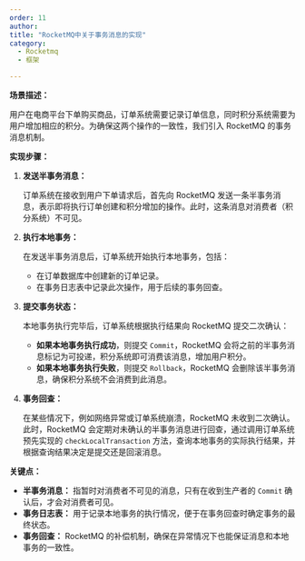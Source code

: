 ```yaml
---
order: 11
author: 
title: "RocketMQ中关于事务消息的实现"
category:
  - Rocketmq
  - 框架

---
```


**场景描述：**

用户在电商平台下单购买商品，订单系统需要记录订单信息，同时积分系统需要为用户增加相应的积分。为确保这两个操作的一致性，我们引入 RocketMQ 的事务消息机制。

**实现步骤：**

1. **发送半事务消息：**

   订单系统在接收到用户下单请求后，首先向 RocketMQ 发送一条半事务消息，表示即将执行订单创建和积分增加的操作。此时，这条消息对消费者（积分系统）不可见。

2. **执行本地事务：**

   在发送半事务消息后，订单系统开始执行本地事务，包括：

   - 在订单数据库中创建新的订单记录。
   - 在事务日志表中记录此次操作，用于后续的事务回查。

3. **提交事务状态：**

   本地事务执行完毕后，订单系统根据执行结果向 RocketMQ 提交二次确认：

   - **如果本地事务执行成功**，则提交 `Commit`，RocketMQ 会将之前的半事务消息标记为可投递，积分系统即可消费该消息，增加用户积分。
   - **如果本地事务执行失败**，则提交 `Rollback`，RocketMQ 会删除该半事务消息，确保积分系统不会消费到此消息。

4. **事务回查：**

   在某些情况下，例如网络异常或订单系统崩溃，RocketMQ 未收到二次确认。此时，RocketMQ 会定期对未确认的半事务消息进行回查，通过调用订单系统预先实现的 `checkLocalTransaction` 方法，查询本地事务的实际执行结果，并根据查询结果决定是提交还是回滚消息。

**关键点：**

- **半事务消息：** 指暂时对消费者不可见的消息，只有在收到生产者的 `Commit` 确认后，才会对消费者可见。
- **事务日志表：** 用于记录本地事务的执行情况，便于在事务回查时确定事务的最终状态。
- **事务回查：** RocketMQ 的补偿机制，确保在异常情况下也能保证消息和本地事务的一致性。